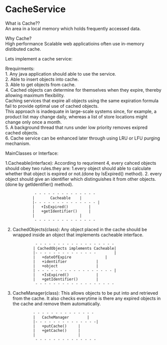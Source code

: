 # CacheService
What is Cache??\
   An area in a local memory which holds frequently accessed data.
   
Why Cache?\
    High performance Scalable web applicatioins often use in-memory distibuted cache.

Lets implement a cache service:
  
  Rrequirments:\
	1. Any java application should able to use the service.\
	2. Able to insert objects into cache.\
	3. Able to get objects from cache.\
	4. Cached objects can determine for themselves when they expire, thereby allowing maximum flexibility. \
	  Caching services that expire all objects using the same expiration formula fail to provide optimal use of cached objects. \
	  This approach is inadequate in large-scale systems since, for example, a product list may change daily, whereas a list of store locations might change only once a month.\
	5. A background thread that runs under low priority removes exipred cached objects.\
	6. Cache service can be enhanced later through using LRU or LFU purging mechanism.
	
	
MainClasses or Interface:

1.Cacheable(interface):	According to requriment 4, every cahced objects should obey two rules.they are:
                                         1.every object should able to calculate whether that object is expired or not.(done by IsExpired() method).
			                             2. every object should give an identifier which distinguishes it from other objects.(done by getIdentifier() method).
				
    			 - - - - - - - - - - - - - - 				
				|		Cacheable    |
				|- - - - - - - - - - - - - - |
				|	+IsExpired()	     |
				|	+getIdentifier()     |
				|		             |
				 - - - - - - - - - - - - - - 
				 
2. CachedObjects(class): Any object placed in the cache should be wrapped inside an object that implements cacheable interface.
        
				
    			 - - - - - - - - - - - - - - - - - - 				
				| CachedObjects implements Cacheable|
				|- - - - - - - - - - - - - -        |
				|	+dateOfExpire	            |
				|	+identifier	            |
				|	+object		            |
				| - - - - - - - - - - - - - - - - - |
				|	+IsExpired()		    |
				|	+getIdentifier()	    |
				 - - - - - - - - - - - - - - - - - - 
3. CacheManager(class): This allows objects to be put into and retrieved from the cache. It also checks everytime is there any expired objects in the cache and remove them automatically.

     			- - - - - - - - - - - - - - 				
				|	CacheManager        |
				|- - - - - - - - - - - - - -|
				|	+putCache()	    |
				|	+getCache()	    |
				|		            |
				 - - - - - - - - - - - - - -          
